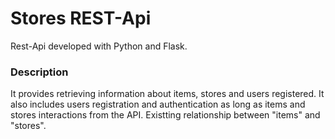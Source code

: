 # Stores REST-Api

Rest-Api developed with Python and Flask.

### Description
It provides retrieving information about items, stores and users registered. It also includes users registration and authentication as long as items and stores interactions from the API. Existting relationship between "items" and "stores".
